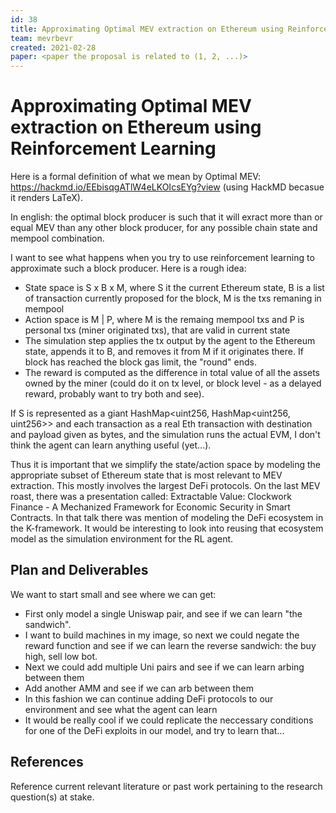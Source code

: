 ```yaml
---
id: 38
title: Approximating Optimal MEV extraction on Ethereum using Reinforcement Learning
team: mevrbevr
created: 2021-02-28
paper: <paper the proposal is related to (1, 2, ...)>
---
```


# Approximating Optimal MEV extraction on Ethereum using Reinforcement Learning

Here is a formal definition of what we mean by Optimal MEV: https://hackmd.io/EEbisqgATlW4eLKOIcsEYg?view (using HackMD becasue it renders LaTeX).

In english: the optimal block producer is such that it will exract more than or equal MEV than any other block producer, for any possible chain state and mempool combination.

I want to see what happens when you try to use reinforcement learning to approximate such a block producer. Here is a rough idea:
- State space is S x B x M, where S it the current Ethereum state, B is a list of transaction currently proposed for the block, M is the txs remaning in mempool
- Action space is M | P, where M is the remaing mempool txs and P is personal txs (miner originated txs), that are valid in current state
- The simulation step applies the tx output by the agent to the Ethereum state, appends it to B, and removes it from M if it originates there. If block has reached the block gas limit, the "round" ends.
- The reward is computed as the difference in total value of all the assets owned by the miner (could do it on tx level, or block level - as a delayed reward, probably want to try both and see).

If S is represented as a giant HashMap<uint256, HashMap<uint256, uint256>> and each transaction as a real Eth transaction with destination and payload given as bytes, and the simulation runs the actual EVM, I don't think the agent can learn anything useful (yet...). 

Thus it is important that we simplify the state/action space by modeling the appropriate subset of Ethereum state that is most relevant to MEV extraction. This mostly involves the largest DeFi protocols. On the last MEV roast, there was a presentation called: Extractable Value: Clockwork Finance - A Mechanized Framework for Economic Security in Smart Contracts. In that talk there was mention of modeling the DeFi ecosystem in the K-framework. It would be interesting to look into reusing that ecosystem model as the simulation environment for the RL agent.

## Plan and Deliverables

We want to start small and see where we can get:
- First only model a single Uniswap pair, and see if we can learn "the sandwich".
- I want to build machines in my image, so next we could negate the reward function and see if we can learn the reverse sandwich: the buy high, sell low bot.
- Next we could add multiple Uni pairs and see if we can learn arbing between them
- Add another AMM and see if we can arb between them
- In this fashion we can continue adding DeFi protocols to our environment and see what the agent can learn
- It would be really cool if we could replicate the neccessary conditions for one of the DeFi exploits in our model, and try to learn that...

## References
Reference current relevant literature or past work pertaining to the research question(s) at stake.

